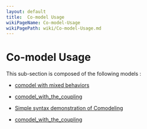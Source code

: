 ```yaml
---
layout: default
title:  Co-model Usage
wikiPageName: Co-model-Usage
wikiPagePath: wiki/Co-model-Usage.md
---
```


# Co-model Usage

This sub-section is composed of the following models :

* [comodel with mixed behaviors ](references#Co-modelUsagecomodel_mix_behaviors)

* [comodel_with_the_coupling](references#Co-modelUsagecomodel_mutate_population)

* [Simple syntax demonstration of Comodeling ](references#Co-modelUsagecomodel_simple)

* [comodel_with_the_coupling](references#Co-modelUsagecomodel_with_the_coupling)

